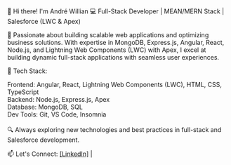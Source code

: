 👋 Hi there! I'm André Willian
💻 Full-Stack Developer | MEAN/MERN Stack | Salesforce (LWC & Apex)

🚀 Passionate about building scalable web applications and optimizing business solutions. With expertise in MongoDB, Express.js, Angular, React, Node.js, and Lightning Web Components (LWC) with Apex, I excel at building dynamic full-stack applications with seamless user experiences.

🔹 Tech Stack:

Frontend: Angular, React, Lightning Web Components (LWC), HTML, CSS, TypeScript<br>
Backend: Node.js, Express.js, Apex<br>
Database: MongoDB, SQL<br>
Dev Tools: Git, VS Code, Insomnia<br><br>
🔍 Always exploring new technologies and best practices in full-stack and Salesforce development.

📫 Let's Connect:
[[LinkedIn]](https://www.linkedin.com/in/andrecarvalho3/) | 
